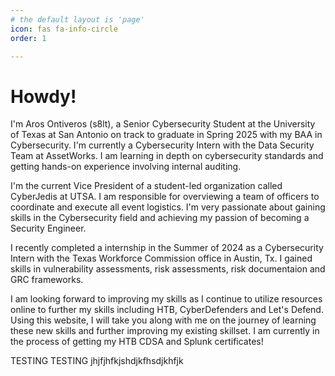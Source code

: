```yaml
---
# the default layout is 'page'
icon: fas fa-info-circle
order: 1

---
```


# Howdy! 

I'm Aros Ontiveros (s8lt), a Senior Cybersecurity Student at the University of Texas at San Antonio on track to graduate in Spring 2025 with my BAA in Cybersecurity. I'm currently a Cybersecurity Intern with the Data Security Team at AssetWorks. I am learning in depth on cybersecurity standards and getting hands-on experience involving internal auditing. 


I'm the current Vice President of a student-led organization called CyberJedis at UTSA. I am responsible for overviewing a team of officers to coordinate and execute all event logistics. I'm very passionate about gaining skills in the Cybersecurity field and achieving my passion of becoming a Security Engineer.


I recently completed a internship in the Summer of 2024 as a Cybersecurity Intern with the Texas Workforce Commission office in Austin, Tx. I gained skills in vulnerability assessments, risk assessments, risk documentaion and GRC frameworks. 


I am looking forward to improving my skills as I continue to utilize resources online to further my skills including HTB, CyberDefenders and Let's Defend. Using this website, I will take you along with me on the journey of learning these new skills and further improving my existing skillset. I am currently in the process of getting my HTB CDSA and Splunk certificates! 

TESTING TESTING jhjfjhfkjshdjkfhsdjkhfjk